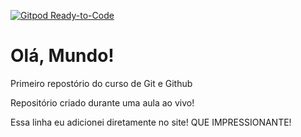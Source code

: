 [![Gitpod Ready-to-Code](https://img.shields.io/badge/Gitpod-Ready--to--Code-blue?logo=gitpod)](https://gitpod.io/#https://github.com/JJCL3MENTINO/Ola-Mundo) 

# Olá, Mundo!
 Primeiro repostório do curso de Git e Github

 Repositório criado durante uma aula ao vivo!
 
 Essa linha eu adicionei diretamente no site! QUE IMPRESSIONANTE!
